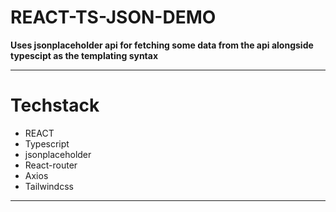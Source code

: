 # REACT-TS-JSON-DEMO

**Uses jsonplaceholder api for fetching some data from the api alongside typescipt as the templating syntax**

---

# Techstack

- REACT
- Typescript
- jsonplaceholder
- React-router
- Axios
- Tailwindcss

---
